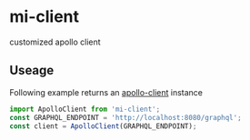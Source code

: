 # mi-client
customized apollo client

## Useage
Following example returns an [apollo-client](https://github.com/apollographql/apollo-client) instance
```js
import ApolloClient from 'mi-client';
const GRAPHQL_ENDPOINT = 'http://localhost:8080/graphql';
const client = ApolloClient(GRAPHQL_ENDPOINT);
```
